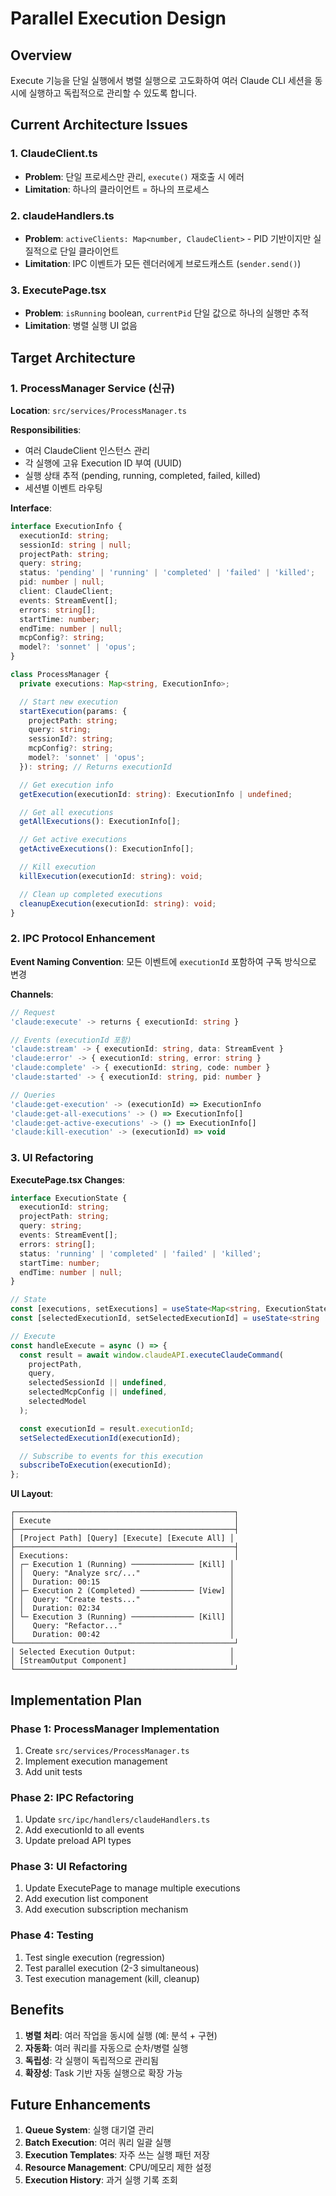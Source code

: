 # Parallel Execution Design

## Overview

Execute 기능을 단일 실행에서 병렬 실행으로 고도화하여 여러 Claude CLI 세션을 동시에 실행하고 독립적으로 관리할 수 있도록 합니다.

## Current Architecture Issues

### 1. ClaudeClient.ts
- **Problem**: 단일 프로세스만 관리, `execute()` 재호출 시 에러
- **Limitation**: 하나의 클라이언트 = 하나의 프로세스

### 2. claudeHandlers.ts
- **Problem**: `activeClients: Map<number, ClaudeClient>` - PID 기반이지만 실질적으로 단일 클라이언트
- **Limitation**: IPC 이벤트가 모든 렌더러에게 브로드캐스트 (`sender.send()`)

### 3. ExecutePage.tsx
- **Problem**: `isRunning` boolean, `currentPid` 단일 값으로 하나의 실행만 추적
- **Limitation**: 병렬 실행 UI 없음

## Target Architecture

### 1. ProcessManager Service (신규)

**Location**: `src/services/ProcessManager.ts`

**Responsibilities**:
- 여러 ClaudeClient 인스턴스 관리
- 각 실행에 고유 Execution ID 부여 (UUID)
- 실행 상태 추적 (pending, running, completed, failed, killed)
- 세션별 이벤트 라우팅

**Interface**:
```typescript
interface ExecutionInfo {
  executionId: string;
  sessionId: string | null;
  projectPath: string;
  query: string;
  status: 'pending' | 'running' | 'completed' | 'failed' | 'killed';
  pid: number | null;
  client: ClaudeClient;
  events: StreamEvent[];
  errors: string[];
  startTime: number;
  endTime: number | null;
  mcpConfig?: string;
  model?: 'sonnet' | 'opus';
}

class ProcessManager {
  private executions: Map<string, ExecutionInfo>;

  // Start new execution
  startExecution(params: {
    projectPath: string;
    query: string;
    sessionId?: string;
    mcpConfig?: string;
    model?: 'sonnet' | 'opus';
  }): string; // Returns executionId

  // Get execution info
  getExecution(executionId: string): ExecutionInfo | undefined;

  // Get all executions
  getAllExecutions(): ExecutionInfo[];

  // Get active executions
  getActiveExecutions(): ExecutionInfo[];

  // Kill execution
  killExecution(executionId: string): void;

  // Clean up completed executions
  cleanupExecution(executionId: string): void;
}
```

### 2. IPC Protocol Enhancement

**Event Naming Convention**:
모든 이벤트에 `executionId` 포함하여 구독 방식으로 변경

**Channels**:
```typescript
// Request
'claude:execute' -> returns { executionId: string }

// Events (executionId 포함)
'claude:stream' -> { executionId: string, data: StreamEvent }
'claude:error' -> { executionId: string, error: string }
'claude:complete' -> { executionId: string, code: number }
'claude:started' -> { executionId: string, pid: number }

// Queries
'claude:get-execution' -> (executionId) => ExecutionInfo
'claude:get-all-executions' -> () => ExecutionInfo[]
'claude:get-active-executions' -> () => ExecutionInfo[]
'claude:kill-execution' -> (executionId) => void
```

### 3. UI Refactoring

**ExecutePage.tsx Changes**:

```typescript
interface ExecutionState {
  executionId: string;
  projectPath: string;
  query: string;
  events: StreamEvent[];
  errors: string[];
  status: 'running' | 'completed' | 'failed' | 'killed';
  startTime: number;
  endTime: number | null;
}

// State
const [executions, setExecutions] = useState<Map<string, ExecutionState>>(new Map());
const [selectedExecutionId, setSelectedExecutionId] = useState<string | null>(null);

// Execute
const handleExecute = async () => {
  const result = await window.claudeAPI.executeClaudeCommand(
    projectPath,
    query,
    selectedSessionId || undefined,
    selectedMcpConfig || undefined,
    selectedModel
  );

  const executionId = result.executionId;
  setSelectedExecutionId(executionId);

  // Subscribe to events for this execution
  subscribeToExecution(executionId);
};
```

**UI Layout**:
```
┌─────────────────────────────────────────────────┐
│ Execute                                         │
├─────────────────────────────────────────────────┤
│ [Project Path] [Query] [Execute] [Execute All] │
├─────────────────────────────────────────────────┤
│ Executions:                                     │
│ ┌─ Execution 1 (Running) ────────────── [Kill] │
│ │  Query: "Analyze src/..."                    │
│ │  Duration: 00:15                             │
│ ├─ Execution 2 (Completed) ──────────── [View] │
│ │  Query: "Create tests..."                    │
│ │  Duration: 02:34                             │
│ └─ Execution 3 (Running) ────────────── [Kill] │
│    Query: "Refactor..."                        │
│    Duration: 00:42                             │
└─────────────────────────────────────────────────┘
│ Selected Execution Output:                     │
│ [StreamOutput Component]                       │
└─────────────────────────────────────────────────┘
```

## Implementation Plan

### Phase 1: ProcessManager Implementation
1. Create `src/services/ProcessManager.ts`
2. Implement execution management
3. Add unit tests

### Phase 2: IPC Refactoring
1. Update `src/ipc/handlers/claudeHandlers.ts`
2. Add executionId to all events
3. Update preload API types

### Phase 3: UI Refactoring
1. Update ExecutePage to manage multiple executions
2. Add execution list component
3. Add execution subscription mechanism

### Phase 4: Testing
1. Test single execution (regression)
2. Test parallel execution (2-3 simultaneous)
3. Test execution management (kill, cleanup)

## Benefits

1. **병렬 처리**: 여러 작업을 동시에 실행 (예: 분석 + 구현)
2. **자동화**: 여러 쿼리를 자동으로 순차/병렬 실행
3. **독립성**: 각 실행이 독립적으로 관리됨
4. **확장성**: Task 기반 자동 실행으로 확장 가능

## Future Enhancements

1. **Queue System**: 실행 대기열 관리
2. **Batch Execution**: 여러 쿼리 일괄 실행
3. **Execution Templates**: 자주 쓰는 실행 패턴 저장
4. **Resource Management**: CPU/메모리 제한 설정
5. **Execution History**: 과거 실행 기록 조회
